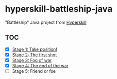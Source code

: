 # hyperskill-battleship-java

"Battleship" Java project from [Hyperskill](https://hyperskill.org/)

## TOC

- [x] [Stage 1: Take position!](src/main/java/stage1/project/Main.java)
- [x] [Stage 2: The first shot](src/main/java/stage2/project/Main.java)
- [x] [Stage 3: Fog of war](src/main/java/stage3/project/Main.java)
- [x] [Stage 4: The end of the war](src/main/java/stage4/project/Main.java)
- [ ] Stage 5: Friend or foe
